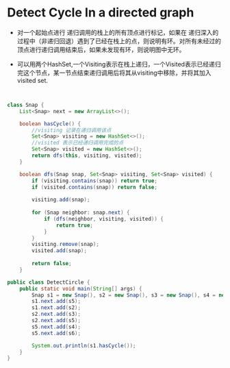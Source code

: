 # Detect Cycle In a directed graph

* 对一个起始点进行 递归调用的栈上的所有顶点进行标记，如果在 递归深入的过程中（非递归回退）遇到了已经在栈上的点，则说明有环。对所有未经过的顶点进行递归调用结束后，如果未发现有环，则说明图中无环。 

* 可以用两个HashSet,一个Visiting表示在栈上递归，一个Visited表示已经递归完这个节点，某一节点结束递归调用后将其从visiting中移除，并将其加入visited set.

```java


class Snap {
    List<Snap> next = new ArrayList<>();

    boolean hasCycle() {
        //visiting 记录在递归调用该点
        Set<Snap> visiting = new HashSet<>();
        //visited 表示已经递归调用完成的点
        Set<Snap> visited = new HashSet<>();
        return dfs(this, visiting, visited);
    }

    boolean dfs(Snap snap, Set<Snap> visiting, Set<Snap> visited) {
        if (visiting.contains(snap)) return true;
        if (visited.contains(snap)) return false;
        
        visiting.add(snap);
        
        for (Snap neighbor: snap.next) {
            if (dfs(neighbor, visiting, visited)) {
                return true;
            }
        }
        visiting.remove(snap);
        visited.add(snap);
        
        return false;
    }

public class DetectCircle {
    public static void main(String[] args) {
        Snap s1 = new Snap(), s2 = new Snap(), s3 = new Snap(), s4 = new Snap(), s5 = new Snap(), s6 = new Snap();
        s1.next.add(s5);
        s1.next.add(s2);
        s2.next.add(s3);
        s2.next.add(s5);
        s5.next.add(s4);
        s5.next.add(s6);

        System.out.println(s1.hasCycle());
    }
}
```

